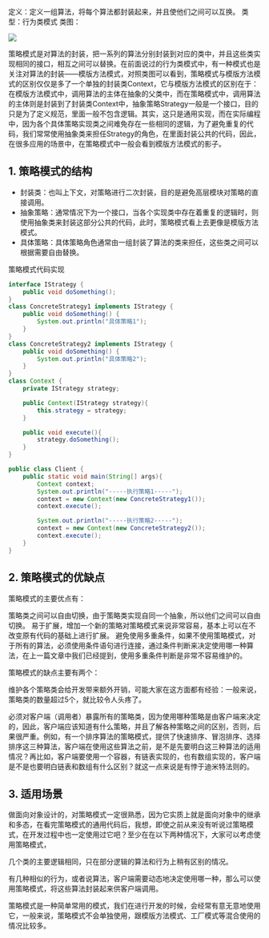 定义：定义一组算法，将每个算法都封装起来，并且使他们之间可以互换。
类型：行为类模式
类图：

![](http://my.csdn.net/uploads/201205/28/1338191755_7367.jpg)

策略模式是对算法的封装，把一系列的算法分别封装到对应的类中，并且这些类实现相同的接口，相互之间可以替换。在前面说过的行为类模式中，有一种模式也是关注对算法的封装——模版方法模式，对照类图可以看到，策略模式与模版方法模式的区别仅仅是多了一个单独的封装类Context，它与模版方法模式的区别在于：在模版方法模式中，调用算法的主体在抽象的父类中，而在策略模式中，调用算法的主体则是封装到了封装类Context中，抽象策略Strategy一般是一个接口，目的只是为了定义规范，里面一般不包含逻辑。其实，这只是通用实现，而在实际编程中，因为各个具体策略实现类之间难免存在一些相同的逻辑，为了避免重复的代码，我们常常使用抽象类来担任Strategy的角色，在里面封装公共的代码，因此，在很多应用的场景中，在策略模式中一般会看到模版方法模式的影子。

## 1. 策略模式的结构

- 封装类：也叫上下文，对策略进行二次封装，目的是避免高层模块对策略的直接调用。
- 抽象策略：通常情况下为一个接口，当各个实现类中存在着重复的逻辑时，则使用抽象类来封装这部分公共的代码，此时，策略模式看上去更像是模版方法模式。
- 具体策略：具体策略角色通常由一组封装了算法的类来担任，这些类之间可以根据需要自由替换。

策略模式代码实现

```java
interface IStrategy {  
    public void doSomething();  
}  
class ConcreteStrategy1 implements IStrategy {  
    public void doSomething() {  
        System.out.println("具体策略1");  
    }  
}  
class ConcreteStrategy2 implements IStrategy {  
    public void doSomething() {  
        System.out.println("具体策略2");  
    }  
}  
class Context {  
    private IStrategy strategy;  

    public Context(IStrategy strategy){  
        this.strategy = strategy;  
    }  

    public void execute(){  
        strategy.doSomething();  
    }  
}  

public class Client {  
    public static void main(String[] args){  
        Context context;  
        System.out.println("-----执行策略1-----");  
        context = new Context(new ConcreteStrategy1());  
        context.execute();  

        System.out.println("-----执行策略2-----");  
        context = new Context(new ConcreteStrategy2());  
        context.execute();  
    }  
}  
```

## 2. 策略模式的优缺点

策略模式的主要优点有：

策略类之间可以自由切换，由于策略类实现自同一个抽象，所以他们之间可以自由切换。
易于扩展，增加一个新的策略对策略模式来说非常容易，基本上可以在不改变原有代码的基础上进行扩展。
避免使用多重条件，如果不使用策略模式，对于所有的算法，必须使用条件语句进行连接，通过条件判断来决定使用哪一种算法，在上一篇文章中我们已经提到，使用多重条件判断是非常不容易维护的。

策略模式的缺点主要有两个：

维护各个策略类会给开发带来额外开销，可能大家在这方面都有经验：一般来说，策略类的数量超过5个，就比较令人头疼了。

必须对客户端（调用者）暴露所有的策略类，因为使用哪种策略是由客户端来决定的，因此，客户端应该知道有什么策略，并且了解各种策略之间的区别，否则，后果很严重。例如，有一个排序算法的策略模式，提供了快速排序、冒泡排序、选择排序这三种算法，客户端在使用这些算法之前，是不是先要明白这三种算法的适用情况？再比如，客户端要使用一个容器，有链表实现的，也有数组实现的，客户端是不是也要明白链表和数组有什么区别？就这一点来说是有悖于迪米特法则的。

## 3. 适用场景

做面向对象设计的，对策略模式一定很熟悉，因为它实质上就是面向对象中的继承和多态，在看完策略模式的通用代码后，我想，即使之前从来没有听说过策略模式，在开发过程中也一定使用过它吧？至少在在以下两种情况下，大家可以考虑使用策略模式，

几个类的主要逻辑相同，只在部分逻辑的算法和行为上稍有区别的情况。

有几种相似的行为，或者说算法，客户端需要动态地决定使用哪一种，那么可以使用策略模式，将这些算法封装起来供客户端调用。

策略模式是一种简单常用的模式，我们在进行开发的时候，会经常有意无意地使用它，一般来说，策略模式不会单独使用，跟模版方法模式、工厂模式等混合使用的情况比较多。
